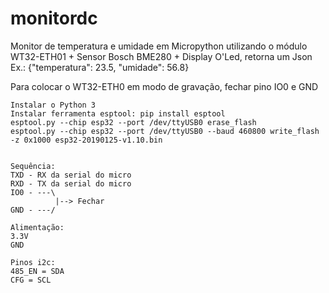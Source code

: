 # monitordc
Monitor de temperatura e umidade em Micropython utilizando o módulo WT32-ETH01 + Sensor Bosch BME280 + Display O'Led, retorna um Json Ex.: {"temperatura": 23.5, "umidade": 56.8}

Para colocar o WT32-ETH0 em modo de gravação, fechar pino IO0 e GND

```
Instalar o Python 3
Instalar ferramenta esptool: pip install esptool
esptool.py --chip esp32 --port /dev/ttyUSB0 erase_flash
esptool.py --chip esp32 --port /dev/ttyUSB0 --baud 460800 write_flash -z 0x1000 esp32-20190125-v1.10.bin


Sequência:
TXD - RX da serial do micro
RXD - TX da serial do micro
IO0 - ---\
          |--> Fechar
GND - ---/

Alimentação:
3.3V
GND

Pinos i2c:
485_EN = SDA
CFG = SCL

```
